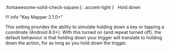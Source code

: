 :fontawesome-solid-check-square:{: .accent-light } &nbsp; Hold down

!!! info "Key Mapper 2.1.0+"

This setting provides the ability to simulate holding down a key or tapping a coordinate (Android 8.0+). With this turned on (and repeat turned off), the default behaviour is that holding down your trigger will translate to holding down the action, for as long as you hold down the trigger.
